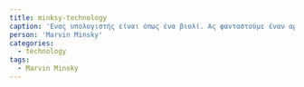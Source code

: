 ```yaml
---
title: minksy-technology
caption: 'Ενας υπολογιστής είναι όπως ένα βιολί. Ας φανταστούμε έναν αρχάριο να δοκιμάζει πρώτα μια συσκευή αναπαραγωγής μουσικής και μετά ένα βιολί. Τότε, το δεύτερο θα του ακούγεται πολύ χειρότερο.'
person: 'Marvin Minsky'
categories:
  - technology
tags:
  - Marvin Minsky
---
```

